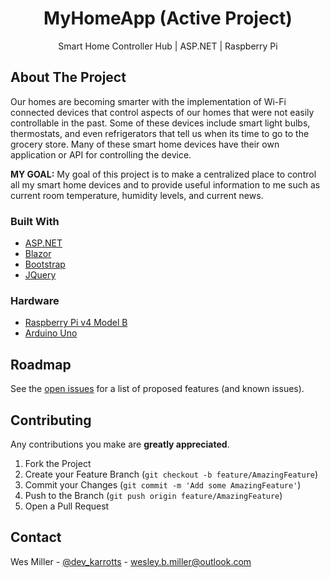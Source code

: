 <h1 align="center">MyHomeApp (Active Project)</h1>
  <p align="center">
    Smart Home Controller Hub | ASP.NET | Raspberry Pi
  </p>
</p>

## About The Project

Our homes are becoming smarter with the implementation of Wi-Fi connected devices that control aspects of our homes that were not easily controllable in the past. Some of these devices include smart light bulbs, thermostats, and even refrigerators that tell us when its time to go to the grocery store. Many of these smart home devices have their own application or API for controlling the device.

**MY GOAL:**
My goal of this project is to make a centralized place to control all my smart home devices and to provide useful information to me such as current room temperature, humidity levels, and current news.

### Built With
* [ASP.NET](https://dotnet.microsoft.com/apps/aspnet)
* [Blazor](https://dotnet.microsoft.com/apps/aspnet/web-apps/blazor)
* [Bootstrap](https://getbootstrap.com)
* [JQuery](https://jquery.com)

### Hardware
* [Raspberry Pi v4 Model B](https://www.raspberrypi.org/products/raspberry-pi-4-model-b/)
* [Arduino Uno](https://store.arduino.cc/usa/arduino-uno-rev3)

## Roadmap

See the [open issues](https://github.com/Karrotts/MyHomeApp/issues) for a list of proposed features (and known issues).

## Contributing

Any contributions you make are **greatly appreciated**.

1. Fork the Project
2. Create your Feature Branch (`git checkout -b feature/AmazingFeature`)
3. Commit your Changes (`git commit -m 'Add some AmazingFeature'`)
4. Push to the Branch (`git push origin feature/AmazingFeature`)
5. Open a Pull Request

## Contact

Wes Miller - [@dev_karrotts](https://twitter.com/dev_karrotts) - wesley.b.miller@outlook.com
